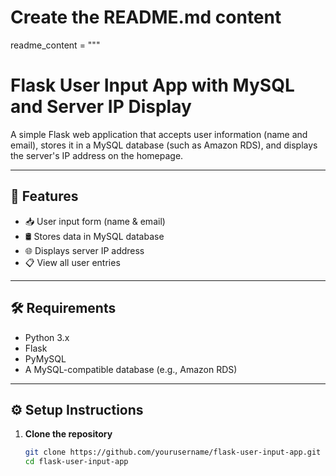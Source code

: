 # Create the README.md content
readme_content = """
# Flask User Input App with MySQL and Server IP Display

A simple Flask web application that accepts user information (name and email), stores it in a MySQL database (such as Amazon RDS), and displays the server's IP address on the homepage.

---

## 🚀 Features

- 📥 User input form (name & email)
- 🛢 Stores data in MySQL database
- 🌐 Displays server IP address
- 📋 View all user entries

---

## 🛠 Requirements

- Python 3.x
- Flask
- PyMySQL
- A MySQL-compatible database (e.g., Amazon RDS)

---

## ⚙️ Setup Instructions

1. **Clone the repository**
   ```bash
   git clone https://github.com/yourusername/flask-user-input-app.git
   cd flask-user-input-app
